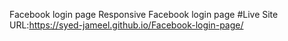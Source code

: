 Facebook login page
Responsive Facebook login page
#Live Site URL:https://syed-jameel.github.io/Facebook-login-page/
